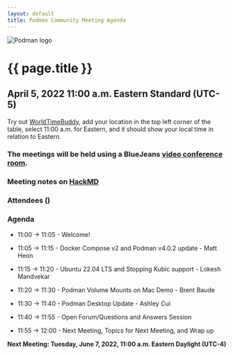 ```yaml
---
layout: default
title: Podman Community Meeting Agenda
---
```


![Podman logo](../../../images/podman.svg)

# {{ page.title }}
## April 5, 2022 11:00 a.m. Eastern Standard (UTC-5)

Try out [WorldTimeBuddy](https://www.worldtimebuddy.com/?pl=1&lid=5,0&h=5&date=4/5/2022%7C3&hf=1), add your location in the top left corner of the table,
select 11:00 a.m. for Eastern, and it should show your local time in relation to Eastern.

### The meetings will be held using a BlueJeans [video conference room](https://bluejeans.com/880216278/2568).

### Meeting notes on [HackMD](https://hackmd.io/fc1zraYdS0-klJ2KJcfC7w)

### Attendees ()

### Agenda

* 11:00 -> 11:05 - Welcome! 

* 11:05 -> 11:15 - Docker Compose v2 and Podman v4.0.2 update - Matt Heon

* 11:15 -> 11:20 - Ubuntu 22.04 LTS and Stopping Kubic support - Lokesh Mandvekar

* 11:20 -> 11:30 - Podman Volume Mounts on Mac Demo - Brent Baude

* 11:30 -> 11:40 - Podman Desktop Update - Ashley Cui

* 11:40 -> 11:55 - Open Forum/Questions and Answers Session

* 11:55 -> 12:00 - Next Meeting, Topics for Next Meeting, and Wrap up

**Next Meeting: Tuesday,  June 7, 2022, 11:00 a.m. Eastern Daylight (UTC-4)**
